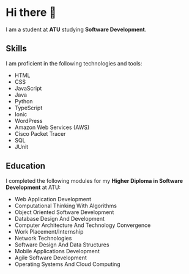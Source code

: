 # Hi there 👋

I am a student at **ATU** studying **Software Development**.

## Skills

I am proficient in the following technologies and tools:
- HTML
- CSS
- JavaScript
- Java
- Python
- TypeScript
- Ionic
- WordPress
- Amazon Web Services (AWS)
- Cisco Packet Tracer
- SQL
- JUnit

## Education

I completed the following modules for my **Higher Diploma in Software Development** at ATU:
- Web Application Development
- Computational Thinking With Algorithms
- Object Oriented Software Development
- Database Design And Development
- Computer Architecture And Technology Convergence
- Work Placement/Internship
- Network Technologies
- Software Design And Data Structures
- Mobile Applications Development
- Agile Software Development
- Operating Systems And Cloud Computing
